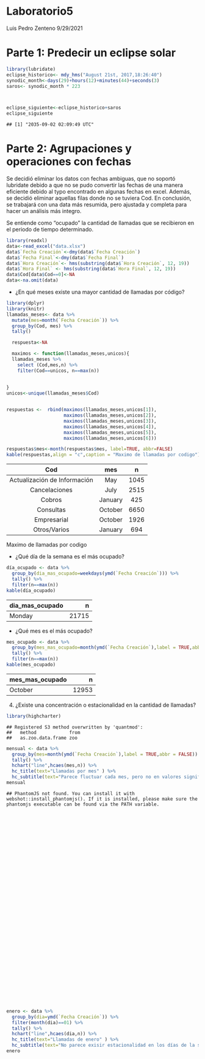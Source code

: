 Laboratorio5
================
Luis Pedro Zenteno
9/29/2021

# Parte 1: Predecir un eclipse solar

``` r
library(lubridate)
eclipse_historico<- mdy_hms("August 21st, 2017,18:26:40")
synodic_month<-days(29)+hours(12)+minutes(44)+seconds(3)
saros<- synodic_month * 223



eclipse_siguiente<-eclipse_historico+saros
eclipse_siguiente
```

    ## [1] "2035-09-02 02:09:49 UTC"

# Parte 2: Agrupaciones y operaciones con fechas

Se decidió eliminar los datos con fechas ambiguas, que no soportó
lubridate debido a que no se pudo convertir las fechas de una manera
eficiente debido al typo encontrado en algunas fechas en excel. Además,
se decidió eliminar aquellas filas donde no se tuviera Cod. En
conclusión, se trabajará con una data más resumida, pero ajustada y
completa para hacer un análisis más integro.

Se entiende como “ocupado” la cantidad de llamadas que se recibieron en
el periodo de tiempo determinado.

``` r
library(readxl)
data<-read_excel("data.xlsx")
data$`Fecha Creación`<-dmy(data$`Fecha Creación`)
data$`Fecha Final`<-dmy(data$`Fecha Final`)
data$`Hora Creación`<- hms(substring(data$`Hora Creación`, 12, 19))
data$`Hora Final` <- hms(substring(data$`Hora Final`, 12, 19))
data$Cod[data$Cod==0]<-NA
data<-na.omit(data)
```

  - ¿En qué meses existe una mayor cantidad de llamadas por código?

<!-- end list -->

``` r
library(dplyr)
library(knitr)
llamadas_meses<- data %>% 
  mutate(mes=month(`Fecha Creación`)) %>% 
  group_by(Cod, mes) %>% 
  tally()

  respuesta<-NA

  maximos <- function(llamadas_meses,unicos){
  llamadas_meses %>% 
    select (Cod,mes,n) %>% 
    filter(Cod==unicos, n==max(n)) 
  
 
}
unicos<-unique(llamadas_meses$Cod)  


respuestas <-  rbind(maximos(llamadas_meses,unicos[1]),
                     maximos(llamadas_meses,unicos[2]),
                     maximos(llamadas_meses,unicos[3]),
                     maximos(llamadas_meses,unicos[4]),
                     maximos(llamadas_meses,unicos[5]),
                     maximos(llamadas_meses,unicos[6]))

respuestas$mes<-month(respuestas$mes, label=TRUE, abbr=FALSE)
kable(respuestas,align = "c",caption = "Maximo de llamadas por codigo")                  
```

|             Cod              |   mes   |  n   |
| :--------------------------: | :-----: | :--: |
| Actualización de Información |   May   | 1045 |
|        Cancelaciones         |  July   | 2515 |
|            Cobros            | January | 425  |
|          Consultas           | October | 6650 |
|         Empresarial          | October | 1926 |
|         Otros/Varios         | January | 694  |

Maximo de llamadas por codigo

  - ¿Qué día de la semana es el más ocupado?

<!-- end list -->

``` r
día_ocupado <- data %>%
  group_by(dia_mas_ocupado=weekdays(ymd(`Fecha Creación`))) %>% 
  tally() %>% 
  filter(n==max(n))
kable(día_ocupado)
```

| dia\_mas\_ocupado |     n |
| :---------------- | ----: |
| Monday            | 21715 |

  - ¿Qué mes es el más ocupado?

<!-- end list -->

``` r
mes_ocupado <- data %>%
  group_by(mes_mas_ocupado=month(ymd(`Fecha Creación`),label = TRUE,abbr = FALSE)) %>% 
  tally() %>% 
  filter(n==max(n))
kable(mes_ocupado)
```

| mes\_mas\_ocupado |     n |
| :---------------- | ----: |
| October           | 12953 |

4.  ¿Existe una concentración o estacionalidad en la cantidad de
    llamadas?

<!-- end list -->

``` r
library(highcharter)
```

    ## Registered S3 method overwritten by 'quantmod':
    ##   method            from
    ##   as.zoo.data.frame zoo

``` r
mensual <- data %>%
  group_by(mes=month(ymd(`Fecha Creación`),label = TRUE,abbr = FALSE)) %>% 
  tally() %>% 
  hchart("line",hcaes(mes,n)) %>% 
  hc_title(text="Llamadas por mes" ) %>% 
  hc_subtitle(text="Parece fluctuar cada mes, pero no en valores significativos")
mensual
```

    ## PhantomJS not found. You can install it with webshot::install_phantomjs(). If it is installed, please make sure the phantomjs executable can be found via the PATH variable.

<!--html_preserve-->

<div id="htmlwidget-1d3eda50996ada1094a0" class="highchart html-widget" style="width:100%;height:500px;">

</div>

<script type="application/json" data-for="htmlwidget-1d3eda50996ada1094a0">{"x":{"hc_opts":{"chart":{"reflow":true},"title":{"text":"Llamadas por mes"},"yAxis":{"title":{"text":"n"},"type":"linear"},"credits":{"enabled":false},"exporting":{"enabled":false},"boost":{"enabled":false},"plotOptions":{"series":{"label":{"enabled":false},"turboThreshold":0,"showInLegend":false},"treemap":{"layoutAlgorithm":"squarified"},"scatter":{"marker":{"symbol":"circle"}}},"series":[{"group":"group","data":[{"mes":"January","n":12951,"y":12951,"name":"January"},{"mes":"February","n":10583,"y":10583,"name":"February"},{"mes":"March","n":12946,"y":12946,"name":"March"},{"mes":"April","n":12210,"y":12210,"name":"April"},{"mes":"May","n":12885,"y":12885,"name":"May"},{"mes":"June","n":11983,"y":11983,"name":"June"},{"mes":"July","n":12832,"y":12832,"name":"July"},{"mes":"August","n":12804,"y":12804,"name":"August"},{"mes":"September","n":12315,"y":12315,"name":"September"},{"mes":"October","n":12953,"y":12953,"name":"October"},{"mes":"November","n":12217,"y":12217,"name":"November"},{"mes":"December","n":12825,"y":12825,"name":"December"}],"type":"line"}],"xAxis":{"type":"category","title":{"text":"mes"},"categories":null},"subtitle":{"text":"Parece fluctuar cada mes, pero no en valores significativos"}},"theme":{"chart":{"backgroundColor":"transparent"},"colors":["#7cb5ec","#434348","#90ed7d","#f7a35c","#8085e9","#f15c80","#e4d354","#2b908f","#f45b5b","#91e8e1"]},"conf_opts":{"global":{"Date":null,"VMLRadialGradientURL":"http =//code.highcharts.com/list(version)/gfx/vml-radial-gradient.png","canvasToolsURL":"http =//code.highcharts.com/list(version)/modules/canvas-tools.js","getTimezoneOffset":null,"timezoneOffset":0,"useUTC":true},"lang":{"contextButtonTitle":"Chart context menu","decimalPoint":".","downloadJPEG":"Download JPEG image","downloadPDF":"Download PDF document","downloadPNG":"Download PNG image","downloadSVG":"Download SVG vector image","drillUpText":"Back to {series.name}","invalidDate":null,"loading":"Loading...","months":["January","February","March","April","May","June","July","August","September","October","November","December"],"noData":"No data to display","numericSymbols":["k","M","G","T","P","E"],"printChart":"Print chart","resetZoom":"Reset zoom","resetZoomTitle":"Reset zoom level 1:1","shortMonths":["Jan","Feb","Mar","Apr","May","Jun","Jul","Aug","Sep","Oct","Nov","Dec"],"thousandsSep":" ","weekdays":["Sunday","Monday","Tuesday","Wednesday","Thursday","Friday","Saturday"]}},"type":"chart","fonts":[],"debug":false},"evals":[],"jsHooks":[]}</script>

<!--/html_preserve-->

``` r
enero <- data %>%
  group_by(dia=ymd(`Fecha Creación`)) %>% 
  filter(month(dia)==01) %>% 
  tally() %>% 
  hchart("line",hcaes(dia,n)) %>% 
  hc_title(text="Llamadas de enero" ) %>% 
  hc_subtitle(text="No parece exisir estacionalidad en los días de la semana")
enero
```

<!--html_preserve-->

<div id="htmlwidget-57dde9a902a5a284d1e1" class="highchart html-widget" style="width:100%;height:500px;">

</div>

<script type="application/json" data-for="htmlwidget-57dde9a902a5a284d1e1">{"x":{"hc_opts":{"chart":{"reflow":true},"title":{"text":"Llamadas de enero"},"yAxis":{"title":{"text":"n"},"type":"linear"},"credits":{"enabled":false},"exporting":{"enabled":false},"boost":{"enabled":false},"plotOptions":{"series":{"label":{"enabled":false},"turboThreshold":0,"showInLegend":false},"treemap":{"layoutAlgorithm":"squarified"},"scatter":{"marker":{"symbol":"circle"}}},"series":[{"group":"group","data":[{"dia":"2017-01-13","n":657,"x":1484265600000,"y":657},{"dia":"2017-01-14","n":679,"x":1484352000000,"y":679},{"dia":"2017-01-15","n":686,"x":1484438400000,"y":686},{"dia":"2017-01-16","n":687,"x":1484524800000,"y":687},{"dia":"2017-01-17","n":708,"x":1484611200000,"y":708},{"dia":"2017-01-18","n":649,"x":1484697600000,"y":649},{"dia":"2017-01-19","n":655,"x":1484784000000,"y":655},{"dia":"2017-01-20","n":704,"x":1484870400000,"y":704},{"dia":"2017-01-21","n":726,"x":1484956800000,"y":726},{"dia":"2017-01-22","n":680,"x":1485043200000,"y":680},{"dia":"2017-01-23","n":714,"x":1485129600000,"y":714},{"dia":"2017-01-24","n":696,"x":1485216000000,"y":696},{"dia":"2017-01-25","n":690,"x":1485302400000,"y":690},{"dia":"2017-01-26","n":670,"x":1485388800000,"y":670},{"dia":"2017-01-27","n":653,"x":1485475200000,"y":653},{"dia":"2017-01-28","n":627,"x":1485561600000,"y":627},{"dia":"2017-01-29","n":687,"x":1485648000000,"y":687},{"dia":"2017-01-30","n":669,"x":1485734400000,"y":669},{"dia":"2017-01-31","n":714,"x":1485820800000,"y":714}],"type":"line"}],"xAxis":{"type":"datetime","title":{"text":"dia"},"categories":null},"subtitle":{"text":"No parece exisir estacionalidad en los días de la semana"}},"theme":{"chart":{"backgroundColor":"transparent"},"colors":["#7cb5ec","#434348","#90ed7d","#f7a35c","#8085e9","#f15c80","#e4d354","#2b908f","#f45b5b","#91e8e1"]},"conf_opts":{"global":{"Date":null,"VMLRadialGradientURL":"http =//code.highcharts.com/list(version)/gfx/vml-radial-gradient.png","canvasToolsURL":"http =//code.highcharts.com/list(version)/modules/canvas-tools.js","getTimezoneOffset":null,"timezoneOffset":0,"useUTC":true},"lang":{"contextButtonTitle":"Chart context menu","decimalPoint":".","downloadJPEG":"Download JPEG image","downloadPDF":"Download PDF document","downloadPNG":"Download PNG image","downloadSVG":"Download SVG vector image","drillUpText":"Back to {series.name}","invalidDate":null,"loading":"Loading...","months":["January","February","March","April","May","June","July","August","September","October","November","December"],"noData":"No data to display","numericSymbols":["k","M","G","T","P","E"],"printChart":"Print chart","resetZoom":"Reset zoom","resetZoomTitle":"Reset zoom level 1:1","shortMonths":["Jan","Feb","Mar","Apr","May","Jun","Jul","Aug","Sep","Oct","Nov","Dec"],"thousandsSep":" ","weekdays":["Sunday","Monday","Tuesday","Wednesday","Thursday","Friday","Saturday"]}},"type":"chart","fonts":[],"debug":false},"evals":[],"jsHooks":[]}</script>

<!--/html_preserve-->
